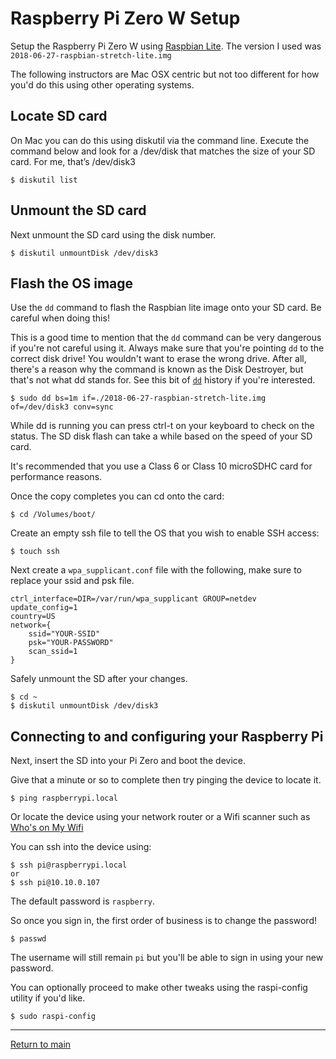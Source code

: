 # Raspberry Pi Zero W Setup

Setup the Raspberry Pi Zero W using [Raspbian Lite](https://www.raspberrypi.org/downloads/raspbian/). The version I used was `2018-06-27-raspbian-stretch-lite.img`

The following instructors are Mac OSX centric but not too different for how you'd do this using other operating systems.

## Locate SD card

On Mac you can do this using diskutil via the command line.  Execute the command below and look for a /dev/disk that matches the size of your SD card.  For me, that’s /dev/disk3

```shell
$ diskutil list
```

## Unmount the SD card

Next unmount the SD card using the disk number.

```shell
$ diskutil unmountDisk /dev/disk3
```

## Flash the OS image

Use the `dd` command to flash the Raspbian lite image onto your SD card.  Be careful when doing this!

This is a good time to mention that the `dd` command can be very dangerous if you're not careful using it. Always make sure that you're pointing `dd` to the correct disk drive! You wouldn't want to erase the wrong drive. After all, there's a reason why the command is known as the Disk Destroyer, but that's not what dd stands for. See this bit of [`dd`](https://medium.com/r/?url=https%3A%2F%2Fen.wikipedia.org%2Fwiki%2FDd_%2528Unix%2529) history if you're interested.

```shell
$ sudo dd bs=1m if=./2018-06-27-raspbian-stretch-lite.img of=/dev/disk3 conv=sync
```

While dd is running you can press ctrl-t on your keyboard to check on the status.  The SD disk flash can take a while based on the speed of your SD card.

It's recommended that you use a Class 6 or Class 10 microSDHC card for performance reasons.

Once the copy completes you can cd onto the card:

```shell
$ cd /Volumes/boot/
```

Create an empty ssh file to tell the OS that you wish to enable SSH access:

```
$ touch ssh
```

Next create a `wpa_supplicant.conf` file with the following, make sure to replace your ssid and psk file.

```
ctrl_interface=DIR=/var/run/wpa_supplicant GROUP=netdev
update_config=1
country=US
network={
    ssid="YOUR-SSID"
    psk="YOUR-PASSWORD"
    scan_ssid=1
}
```

Safely unmount the SD after your changes.

```
$ cd ~
$ diskutil unmountDisk /dev/disk3
```

## Connecting to and configuring your Raspberry Pi

Next, insert the SD into your Pi Zero and boot the device.

Give that a minute or so to complete then try pinging the device to locate it.

```
$ ping raspberrypi.local
```

Or locate the device using your network router or a Wifi scanner such as [Who's on My Wifi](https://itunes.apple.com/us/app/who-is-on-my-wifi/id909760813?mt=12)

You can ssh into the device using:

```shell
$ ssh pi@raspberrypi.local
or
$ ssh pi@10.10.0.107
```

The default password is `raspberry`.

So once you sign in, the first order of business is to change the password!

```shell
$ passwd
```

The username will still remain `pi` but you'll be able to sign in using your new password.


You can optionally proceed to make other tweaks using the raspi-config utility if you'd like.

```shell
$ sudo raspi-config
```

---

[Return to main](../README.md)
